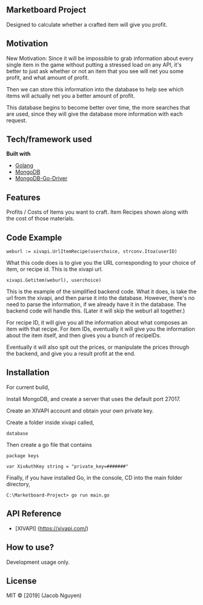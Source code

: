 ## Marketboard Project
Designed to calculate whether a crafted item will give you profit.

## Motivation
New Motivation: Since it will be impossible to grab information about every single item in the game without putting a stressed load on any API,
it's better to just ask whether or not an item that you see will net you some profit, and what amount of profit.

Then we can store this information into the database to help see which items will actually net you a better amount of profit.

This database begins to become better over time, the more searches that are used, since they will give the database more information with each request.



## Tech/framework used
<b>Built with</b>
- [Golang](https://golang.org/)
- [MongoDB](https://www.mongodb.com/)
- [MongoDB-Go-Driver](https://github.com/mongodb/mongo-go-driver)

## Features
Profits / Costs of Items you want to craft.
Item Recipes shown along with the cost of those materials.

## Code Example

`weburl := xivapi.UrlItemRecipe(userchoice, strconv.Itoa(userID)`

What this code does is to give you the URL corresponding to your choice of item, or recipe id. This is the xivapi url.

`xivapi.Getitem(weburl), userchoice)`

This is the example of the simplified backend code.
What it does, is take the url from the xivapi, and then parse it into the database.
However, there's no need to parse the information, if we already have it in the database. The backend code will handle this. (Later it will skip the weburl all together.)

For recipe ID, it will give you all the information about what composes an item with that recipe.
For item IDs, eventually it will give you the information about the item itself, and then gives you a bunch of recipeIDs.

Eventually it will also spit out the prices, or manipulate the prices through the backend, and give you a result profit at the end.

## Installation
For current build,

Install MongoDB, and create a server that uses the default port 27017.

Create an XIVAPI account and obtain your own private key.

Create a folder inside xivapi called,

`database`

Then create a go file that contains

`package keys`

`var XivAuthKey string = "private_key=#######"`

Finally, if you have installed Go, in the console, CD into the main folder directory,

`C:\Marketboard-Project> go run main.go`

## API Reference
- [XIVAPI] (https://xivapi.com/)

## How to use?
Development usage only.

## License
MIT © [2019] (Jacob Nguyen)